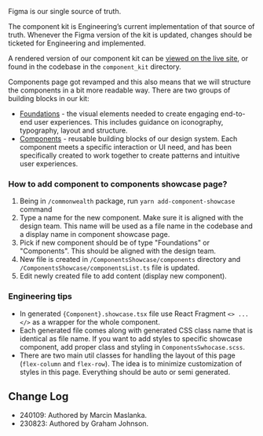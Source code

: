 Figma is our single source of truth.

The component kit is Engineering’s current implementation of that source of truth. Whenever the Figma version of the kit is updated, changes should be ticketed for Engineering and implemented.

A rendered version of our component kit can be [viewed on the live site](https://commonwealth.im/components), or found in the codebase in the `component_kit` directory.

Components page got revamped and this also means that we will structure the components in a bit more readable way. There are two groups of building blocks in our kit:
- [Foundations](https://www.figma.com/file/yCUKk46hg9Fy3EXGkSoaKT/%F0%9F%9A%A7-Foundation?type=design&node-id=2%3A27&mode=design&t=qnBiTOOKaYhIM9bI-1) - the visual elements needed to create engaging end-to-end user experiences. This includes guidance on iconography, typography, layout and structure.
- [Components](https://www.figma.com/file/eIVp33a1oCu0AtcLwSbGjr/%F0%9F%9A%A7-Components-and-Patterns?type=design&mode=design&t=LQy3p5zpdAM5fos8-1) - reusable building blocks of our design system. Each component meets a specific interaction or UI need, and has been specifically created to work together to create patterns and intuitive user experiences.

### How to add component to components showcase page?
1. Being in `/commonwealth` package, run `yarn add-component-showcase` command
2. Type a name for the new component. Make sure it is aligned with the design team. This name will be used as a file name in the codebase and a display name in component showcase page.
3. Pick if new component should be of type "Foundations" or "Components". This should be aligned with the design team.
4. New file is created in `/ComponentsShowcase/components` directory and `/ComponentsShowcase/componentsList.ts` file is updated.
5. Edit newly created file to add content (display new component).

### Engineering tips
- In generated `{Component}.showcase.tsx` file use React Fragment `<> ... </>` as a wrapper for the whole component. 
- Each generated file comes along with generated CSS class name that is identical as file name. If you want to add styles to specific showcase component, add proper class and styling in `ComponentsSwhocase.scss`.
- There are two main util classes for handling the layout of this page (`flex-column` and `flex-row`). The idea is to minimize customization of styles in this page. Everything should be auto or semi generated.   
## Change Log

- 240109: Authored by Marcin Maslanka.
- 230823: Authored by Graham Johnson.
